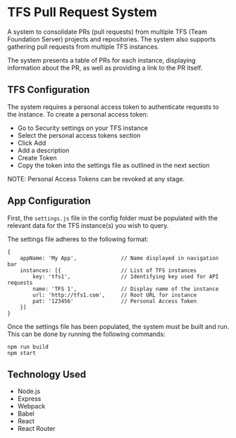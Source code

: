 TFS Pull Request System
=======================
A system to consolidate PRs (pull requests) from multiple TFS (Team Foundation Server) projects and repositories. The system also supports gathering pull requests from multiple TFS instances.

The system presents a table of PRs for each instance, displaying information
about the PR, as well as providing a link to the PR itself.

TFS Configuration
-----------------
The system requires a personal access token to authenticate requests to
the instance. To create a personal access token:
* Go to Security settings on your TFS instance
* Select the personal access tokens section
* Click Add
* Add a description
* Create Token
* Copy the token into the settings file as outlined in the next section

NOTE: Personal Access Tokens can be revoked at any stage.

App Configuration
-----------------
First, the `settings.js` file in the config folder must be populated
with the relevant data for the TFS instance(s) you wish to query.

The settings file adheres to the following format:
````
{
    appName: 'My App',              // Name displayed in navigation bar
    instances: [{                   // List of TFS instances
        key: 'tfs1',                // Identifying key used for API requests
        name: 'TFS 1',              // Display name of the instance      
        url: 'http://tfs1.com',     // Root URL for instance
        pat: '123456'               // Personal Access Token
    }]    
}
````

Once the settings file has been populated, the system must be built and
run. This can be done by running the following commands:
````
npm run build
npm start
````

Technology Used
---------------
* Node.js
* Express
* Webpack
* Babel
* React
* React Router
